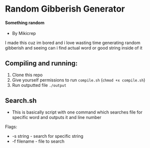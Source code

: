 # Random Gibberish Generator
#### Something random
- By Mikicrep

I made this cuz im bored and i love wasting time generating random gibberish and seeing can i find actual word or good string inside of it

## Compiling and running:
1. Clone this repo
2. Give yourself permissions to run `compile.sh` (`chmod +x compile.sh`)
3. Run outputted file `./output`

## Search.sh
- This is basically script with one command which searches file for specific word and outputs it and line number

Flags:
- -s string - search for specific string
- -f filename - file to search

